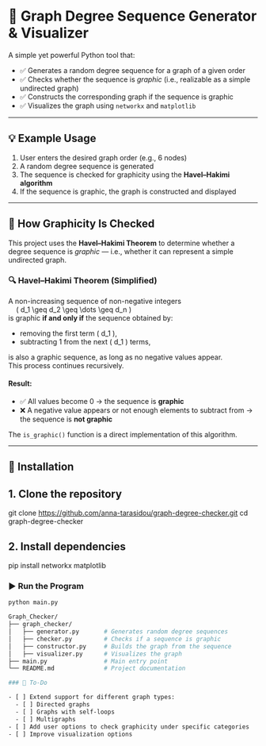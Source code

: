 # 🎯 Graph Degree Sequence Generator & Visualizer

A simple yet powerful Python tool that:

- ✅ Generates a random degree sequence for a graph of a given order
- ✅ Checks whether the sequence is *graphic* (i.e., realizable as a simple undirected graph)
- ✅ Constructs the corresponding graph if the sequence is graphic
- ✅ Visualizes the graph using `networkx` and `matplotlib`

---

## 💡 Example Usage

1. User enters the desired graph order (e.g., 6 nodes)
2. A random degree sequence is generated
3. The sequence is checked for graphicity using the **Havel–Hakimi algorithm**
4. If the sequence is graphic, the graph is constructed and displayed

---

## 📐 How Graphicity Is Checked

This project uses the **Havel–Hakimi Theorem** to determine whether a degree sequence is *graphic* — i.e., whether it can represent a simple undirected graph.

### 🔍 Havel–Hakimi Theorem (Simplified)

A non-increasing sequence of non-negative integers  
&nbsp;&nbsp;&nbsp;&nbsp;\( d_1 \geq d_2 \geq \dots \geq d_n \)  
is graphic **if and only if** the sequence obtained by:

- removing the first term \( d_1 \),
- subtracting 1 from the next \( d_1 \) terms,

is also a graphic sequence, as long as no negative values appear.  
This process continues recursively.

#### Result:
- ✅ All values become 0 → the sequence is **graphic**
- ❌ A negative value appears or not enough elements to subtract from → the sequence is **not graphic**

The `is_graphic()` function is a direct implementation of this algorithm.

---
## 🚀 Installation


## 1. Clone the repository

git clone https://github.com/anna-tarasidou/graph-degree-checker.git
cd graph-degree-checker

## 2. Install dependencies

pip install networkx matplotlib


### ▶️ Run the Program
```bash
python main.py

Graph_Checker/
├── graph_checker/
│   ├── generator.py       # Generates random degree sequences
│   ├── checker.py         # Checks if a sequence is graphic
│   ├── constructor.py     # Builds the graph from the sequence
│   ├── visualizer.py      # Visualizes the graph
├── main.py                # Main entry point
└── README.md              # Project documentation

### 📌 To-Do

- [ ] Extend support for different graph types:
  - [ ] Directed graphs
  - [ ] Graphs with self-loops
  - [ ] Multigraphs
- [ ] Add user options to check graphicity under specific categories
- [ ] Improve visualization options
